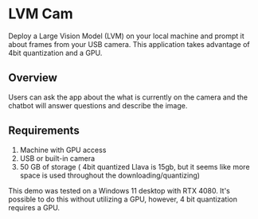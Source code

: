 # LVM Cam
Deploy a Large Vision Model (LVM) on your local machine and prompt it about frames from your USB camera. This application takes advantage of 4bit quantization and a GPU.

## Overview
Users can ask the app about the what is currently on the camera and the chatbot will answer questions and describe the image. 

## Requirements
1. Machine with GPU access
2. USB or built-in camera
3. 50 GB of storage ( 4bit quantized Llava is 15gb, but it seems like more space is used throughout the downloading/quantizing)

This demo was tested on a Windows 11 desktop with RTX 4080. It's possible to do this without utilizing a GPU, however, 4 bit quantization requires a GPU.